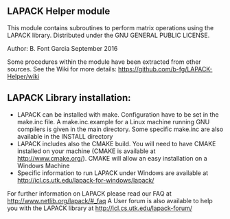 ## LAPACK Helper module

This module contains subroutines to perform matrix operations using the LAPACK library.
Distributed under the GNU GENERAL PUBLIC LICENSE.

Author: B. Font Garcia
September 2016

Some procedures within the module have been extracted from other sources.
See the Wiki for more details: https://github.com/b-fg/LAPACK-Helper/wiki

## LAPACK Library installation:
 - LAPACK can be installed with make. Configuration have to be set in the
 make.inc file. A make.inc.example for a Linux machine running GNU compilers
 is given in the main directory. Some specific make.inc are also available in
 the INSTALL directory
 - LAPACK includes also the CMAKE build. You will need to have CMAKE installed
 on your machine (CMAKE is available at http://www.cmake.org/). CMAKE will allow
 an easy installation on a Windows Machine
 - Specific information to run LAPACK under Windows are available at
 http://icl.cs.utk.edu/lapack-for-windows/lapack/

 For further information on LAPACK please read our FAQ at
 http://www.netlib.org/lapack/#_faq
 A User forum is also available to help you with the LAPACK library at
 http://icl.cs.utk.edu/lapack-forum/
